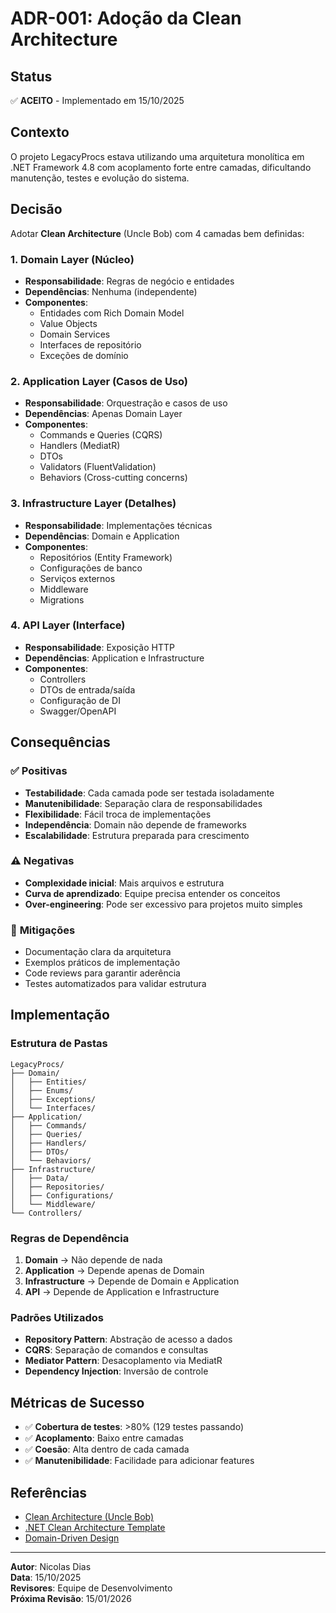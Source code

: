 # ADR-001: Adoção da Clean Architecture

## Status
✅ **ACEITO** - Implementado em 15/10/2025

## Contexto
O projeto LegacyProcs estava utilizando uma arquitetura monolítica em .NET Framework 4.8 com acoplamento forte entre camadas, dificultando manutenção, testes e evolução do sistema.

## Decisão
Adotar **Clean Architecture** (Uncle Bob) com 4 camadas bem definidas:

### 1. **Domain Layer** (Núcleo)
- **Responsabilidade**: Regras de negócio e entidades
- **Dependências**: Nenhuma (independente)
- **Componentes**:
  - Entidades com Rich Domain Model
  - Value Objects
  - Domain Services
  - Interfaces de repositório
  - Exceções de domínio

### 2. **Application Layer** (Casos de Uso)
- **Responsabilidade**: Orquestração e casos de uso
- **Dependências**: Apenas Domain Layer
- **Componentes**:
  - Commands e Queries (CQRS)
  - Handlers (MediatR)
  - DTOs
  - Validators (FluentValidation)
  - Behaviors (Cross-cutting concerns)

### 3. **Infrastructure Layer** (Detalhes)
- **Responsabilidade**: Implementações técnicas
- **Dependências**: Domain e Application
- **Componentes**:
  - Repositórios (Entity Framework)
  - Configurações de banco
  - Serviços externos
  - Middleware
  - Migrations

### 4. **API Layer** (Interface)
- **Responsabilidade**: Exposição HTTP
- **Dependências**: Application e Infrastructure
- **Componentes**:
  - Controllers
  - DTOs de entrada/saída
  - Configuração de DI
  - Swagger/OpenAPI

## Consequências

### ✅ **Positivas**
- **Testabilidade**: Cada camada pode ser testada isoladamente
- **Manutenibilidade**: Separação clara de responsabilidades
- **Flexibilidade**: Fácil troca de implementações
- **Independência**: Domain não depende de frameworks
- **Escalabilidade**: Estrutura preparada para crescimento

### ⚠️ **Negativas**
- **Complexidade inicial**: Mais arquivos e estrutura
- **Curva de aprendizado**: Equipe precisa entender os conceitos
- **Over-engineering**: Pode ser excessivo para projetos muito simples

### 🔧 **Mitigações**
- Documentação clara da arquitetura
- Exemplos práticos de implementação
- Code reviews para garantir aderência
- Testes automatizados para validar estrutura

## Implementação

### Estrutura de Pastas
```
LegacyProcs/
├── Domain/
│   ├── Entities/
│   ├── Enums/
│   ├── Exceptions/
│   └── Interfaces/
├── Application/
│   ├── Commands/
│   ├── Queries/
│   ├── Handlers/
│   ├── DTOs/
│   └── Behaviors/
├── Infrastructure/
│   ├── Data/
│   ├── Repositories/
│   ├── Configurations/
│   └── Middleware/
└── Controllers/
```

### Regras de Dependência
1. **Domain** → Não depende de nada
2. **Application** → Depende apenas de Domain
3. **Infrastructure** → Depende de Domain e Application
4. **API** → Depende de Application e Infrastructure

### Padrões Utilizados
- **Repository Pattern**: Abstração de acesso a dados
- **CQRS**: Separação de comandos e consultas
- **Mediator Pattern**: Desacoplamento via MediatR
- **Dependency Injection**: Inversão de controle

## Métricas de Sucesso
- ✅ **Cobertura de testes**: >80% (129 testes passando)
- ✅ **Acoplamento**: Baixo entre camadas
- ✅ **Coesão**: Alta dentro de cada camada
- ✅ **Manutenibilidade**: Facilidade para adicionar features

## Referências
- [Clean Architecture (Uncle Bob)](https://blog.cleancoder.com/uncle-bob/2012/08/13/the-clean-architecture.html)
- [.NET Clean Architecture Template](https://github.com/jasontaylordev/CleanArchitecture)
- [Domain-Driven Design](https://martinfowler.com/tags/domain%20driven%20design.html)

---
**Autor**: Nicolas Dias  
**Data**: 15/10/2025  
**Revisores**: Equipe de Desenvolvimento  
**Próxima Revisão**: 15/01/2026
